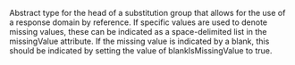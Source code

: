 Abstract type for the head of a substitution group that allows for the use of a response domain by reference. If specific values are used to denote missing values, these can be indicated as a space-delimited list in the missingValue attribute. If the missing value is indicated by a blank, this should be indicated by setting the value of blankIsMissingValue to true.